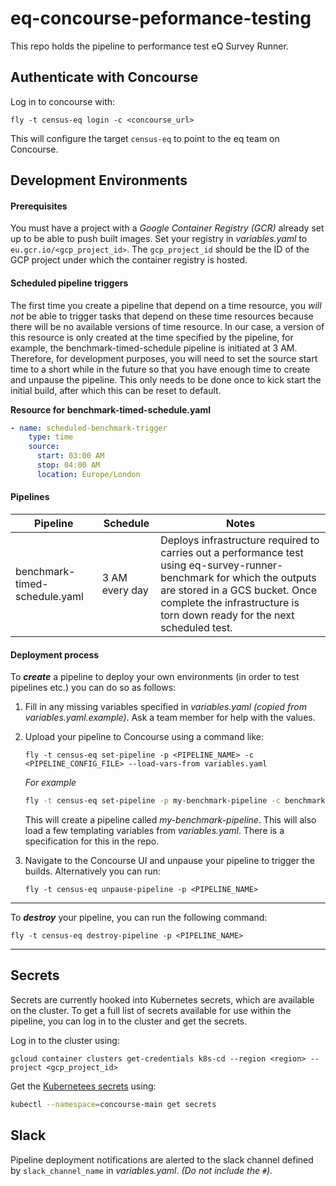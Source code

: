 # eq-concourse-peformance-testing

This repo holds the pipeline to performance test eQ Survey Runner.

## Authenticate with Concourse

Log in to concourse with:

```
fly -t census-eq login -c <concourse_url>
```

This will configure the target `census-eq` to point to the eq team on Concourse.

## Development Environments

#### Prerequisites
You must have a project with a *Google Container Registry (GCR)* already set up to be able to push built images.
Set your registry in *variables.yaml* to `eu.gcr.io/<gcp_project_id>`. The `gcp_project_id` should be the ID of the GCP project under which the container registry is hosted.

#### Scheduled pipeline triggers
The first time you create a pipeline that depend on a time resource, you *will not* be able to trigger tasks that depend on these time resources because there will be no available versions of time resource. In our case, a version of this resource is only created at the time specified by the pipeline, for example, the benchmark-timed-schedule pipeline is initiated at 3 AM.
Therefore, for development purposes, you will need to set the source start time to a short while in the future so that you have enough time to create and unpause the pipeline. This only needs to be done once to kick start the initial build, after which this can be reset to default.

**Resource for benchmark-timed-schedule.yaml**
```yaml
- name: scheduled-benchmark-trigger
    type: time
    source:
      start: 03:00 AM
      stop: 04:00 AM
      location: Europe/London
```

#### Pipelines

Pipeline | Schedule | Notes |
--- | --- | --- |
benchmark-timed-schedule.yaml | 3 AM every day | Deploys infrastructure required to carries out a performance test using eq-survey-runner-benchmark for which the outputs are stored in a GCS bucket. Once complete the infrastructure is torn down ready for the next scheduled test.

#### Deployment process

To ***create*** a pipeline to deploy your own environments (in order to test pipelines etc.) you can do so as follows:

1. Fill in any missing variables specified in *variables.yaml* *(copied from variables.yaml.example)*. Ask a team member for help with the values.
1. Upload your pipeline to Concourse using a command like:

    ```
    fly -t census-eq set-pipeline -p <PIPELINE_NAME> -c <PIPELINE_CONFIG_FILE> --load-vars-from variables.yaml
    ```
   *For example*
    ```bash
    fly -t census-eq set-pipeline -p my-benchmark-pipeline -c benchmark-timed-schedule.yaml --load-vars-from variables.yaml
    ```
    This will create a pipeline called *my-benchmark-pipeline*. This will also load a few templating variables from *variables.yaml*. There is a specification for this in the repo.
1. Navigate to the Concourse UI and unpause your pipeline to trigger the builds. Alternatively you can run:
    ```
    fly -t census-eq unpause-pipeline -p <PIPELINE_NAME>
    ```

---

To ***destroy*** your pipeline, you can run the following command:
```
fly -t census-eq destroy-pipeline -p <PIPELINE_NAME>
```

---

## Secrets

Secrets are currently hooked into Kubernetes secrets, which are available on the cluster. To get a full list of secrets available for use within the pipeline, you can log in to the cluster and get the secrets.

Log in to the cluster using:
```
gcloud container clusters get-credentials k8s-cd --region <region> --project <gcp_project_id>
```
Get the [Kubernetees secrets](https://kubernetes.io/docs/concepts/configuration/secret/) using:
```bash
kubectl --namespace=concourse-main get secrets
```

## Slack

Pipeline deployment notifications are alerted to the slack channel defined by `slack_channel_name` in *variables.yaml*. *(Do not include the `#`).*